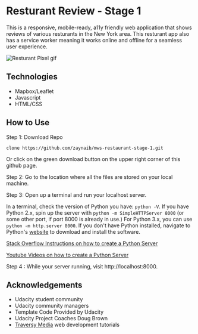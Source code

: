 # Resturant Review - Stage 1

This is a responsive, mobile-ready, a11y friendly web application that shows reviews of various resturants in the New York area.
This resturant app also has a service worker meaning it works online and offline for a seamless user experience.

![Resturant Pixel gif](https://media.giphy.com/media/114NEaW5Q5Gikw/giphy.gif)

## Technologies 

* Mapbox/Leaflet
* Javascript
* HTML/CSS

## How to Use

Step 1: Download Repo

`clone https://github.com/zaynaib/mws-restaurant-stage-1.git`

Or click on the green download button on the upper right corner of this github page.

Step 2: Go to the location where all the files are stored on your local machine.

Step 3: Open up a terminal and run your localhost server.

In a terminal, check the version of Python you have: `python -V`. If you have Python 2.x, spin up the server with `python -m SimpleHTTPServer 8000` (or some other port, if port 8000 is already in use.) For Python 3.x, you can use `python -m http.server 8000`. If you don't have Python installed, navigate to Python's [website](https://www.python.org/) to download and install the software.

[Stack Overflow Instructions on how to create a Python Server](https://stackoverflow.com/questions/4351601/making-a-http-server-in-python)

[Youtube Videos on how to create a Python Server](https://www.youtube.com/watch?v=vyCboBjK4us)

Step 4 : While your server running, visit http://localhost:8000.

## Acknowledgements

* Udacity student community
* Udacity community managers
* Template Code  Provided by Udacity
* Udacity Project Coaches Doug Brown
* [Traversy Media](https://www.youtube.com/channel/UC29ju8bIPH5as8OGnQzwJyA) web development tutorials